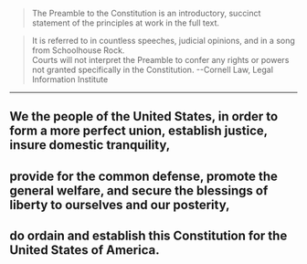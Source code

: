 > The Preamble to the Constitution is an introductory, succinct statement of the principles at work in the full text.   


> It is referred to in countless speeches, judicial opinions, and in a song from Schoolhouse Rock.  
> Courts will not interpret the Preamble to confer any rights or powers not granted specifically in the Constitution. 
> --Cornell Law, Legal  Information Institute

___

## We the people of the United States, in order to form a more perfect union, establish justice, insure domestic tranquility, 
## provide for the common defense, promote the general welfare, and secure the blessings of liberty to ourselves and our posterity, 
## do ordain and establish this Constitution for the United States of America.
